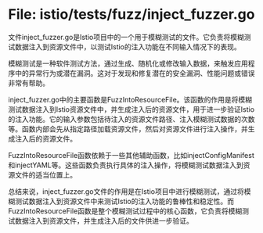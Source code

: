 # File: istio/tests/fuzz/inject_fuzzer.go

文件inject_fuzzer.go是Istio项目中的一个用于模糊测试的文件。它负责将模糊测试数据注入到资源文件中，以测试Istio的注入功能在不同输入情况下的表现。

模糊测试是一种软件测试方法，通过生成、随机化或修改输入数据，来触发应用程序中的异常行为或潜在漏洞。这对于发现和修复潜在的安全漏洞、性能问题或错误非常有帮助。

inject_fuzzer.go中的主要函数是FuzzIntoResourceFile。该函数的作用是将模糊测试数据注入到Istio资源文件中，并生成注入后的资源文件，用于进一步验证Istio的注入功能。它的输入参数包括待注入的资源文件路径、注入模糊测试数据的次数等。函数内部会先从指定路径加载资源文件，然后对资源文件进行注入操作，并生成注入后的资源文件。

FuzzIntoResourceFile函数依赖于一些其他辅助函数，比如injectConfigManifest和injectYAML等。这些函数负责执行具体的注入操作，将模糊测试数据注入到资源文件的适当位置上。

总结来说，inject_fuzzer.go文件的作用是在Istio项目中进行模糊测试，通过将模糊测试数据注入到资源文件中来测试Istio的注入功能的鲁棒性和稳定性。而FuzzIntoResourceFile函数是整个模糊测试过程中的核心函数，它负责将模糊测试数据注入到资源文件，并生成注入后的文件供进一步验证。

